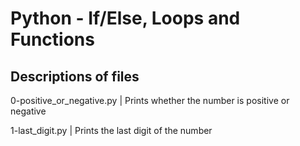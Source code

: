 # Python - If/Else, Loops and Functions

## Descriptions of files

0-positive_or_negative.py | Prints whether the number is positive or negative

1-last_digit.py | Prints the last digit of the number
